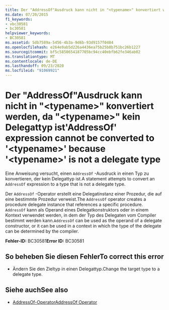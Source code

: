 ```yaml
---
title: Der "AddressOf"Ausdruck kann nicht in "<typename>" konvertiert werden, da "<typename>" kein Delegattyp ist
ms.date: 07/20/2015
f1_keywords:
- vbc30581
- bc30581
helpviewer_keywords:
- BC30581
ms.assetid: 5db7589a-5456-4b3a-9d6b-93d9157f0484
ms.openlocfilehash: e264e9ab5d226a4436ea75b25b8b751bc26b1227
ms.sourcegitcommit: bf5c5850654187705bc94cc40ebfb62fe346ab02
ms.translationtype: MT
ms.contentlocale: de-DE
ms.lasthandoff: 09/23/2020
ms.locfileid: "91069921"
---
```

# <a name="addressof-expression-cannot-be-converted-to-typename-because-typename-is-not-a-delegate-type"></a><span data-ttu-id="8eaef-102">Der "AddressOf"Ausdruck kann nicht in "\<typename>" konvertiert werden, da "\<typename>" kein Delegattyp ist</span><span class="sxs-lookup"><span data-stu-id="8eaef-102">'AddressOf' expression cannot be converted to '\<typename>' because '\<typename>' is not a delegate type</span></span>

<span data-ttu-id="8eaef-103">Eine Anweisung versucht, einen `AddressOf` -Ausdruck in einen Typ zu konvertieren, der kein Delegattyp ist.</span><span class="sxs-lookup"><span data-stu-id="8eaef-103">A statement attempts to convert an `AddressOf` expression to a type that is not a delegate type.</span></span>  
  
 <span data-ttu-id="8eaef-104">Der `AddressOf` -Operator erstellt eine Delegatinstanz einer Prozedur, die auf eine bestimmte Prozedur verweist.</span><span class="sxs-lookup"><span data-stu-id="8eaef-104">The `AddressOf` operator creates a procedure delegate instance that references a specific procedure.</span></span> <span data-ttu-id="8eaef-105">`AddressOf` kann als Operand eines Delegatkonstruktors oder in einem Kontext verwendet werden, in dem der Typ des Delegaten vom Compiler bestimmt werden kann.</span><span class="sxs-lookup"><span data-stu-id="8eaef-105">`AddressOf` can be used as the operand of a delegate constructor, or it can be used in a context in which the type of the delegate can be determined by the compiler.</span></span>  
  
 <span data-ttu-id="8eaef-106">**Fehler-ID:** BC30581</span><span class="sxs-lookup"><span data-stu-id="8eaef-106">**Error ID:** BC30581</span></span>  
  
## <a name="to-correct-this-error"></a><span data-ttu-id="8eaef-107">So beheben Sie diesen Fehler</span><span class="sxs-lookup"><span data-stu-id="8eaef-107">To correct this error</span></span>  
  
- <span data-ttu-id="8eaef-108">Ändern Sie den Zieltyp in einen Delegattyp.</span><span class="sxs-lookup"><span data-stu-id="8eaef-108">Change the target type to a delegate type.</span></span>  
  
## <a name="see-also"></a><span data-ttu-id="8eaef-109">Siehe auch</span><span class="sxs-lookup"><span data-stu-id="8eaef-109">See also</span></span>

- [<span data-ttu-id="8eaef-110">AddressOf-Operator</span><span class="sxs-lookup"><span data-stu-id="8eaef-110">AddressOf Operator</span></span>](../language-reference/operators/addressof-operator.md)
